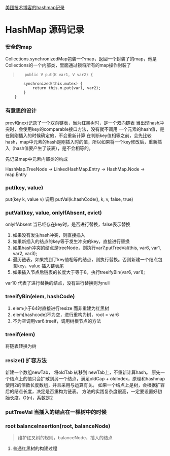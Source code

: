 [美团技术博客的hashmap记录](https://www.zhihu.com/search?type=content&q=hashmap)
# HashMap 源码记录

### 安全的map
Collections.synchronizedMap包装一个map，返回一个封装了的map，他是Collections的一个内部类，里面通过锁将所有的map操作封装了
>        public V put(K var1, V var2) {
            synchronized(this.mutex) {
                return this.m.put(var1, var2);
            }
        }


### 有意思的设计
prev和next记录了一个双向链表，当为红黑树时，是一个双向链表
当出现hash冲突时，会使用key的comparable接口方法，没有就不调用
一个元素的hash值，是在刚刚插入的时候确定的，不会重新计算
在判断key值相等之前，会先比较hash，map中元素的hash是刚插入时的值，所以如果将一个key修改后，重新插入（hash值要产生了该表），是不会相等的。

先记录map中元素内部类的构成

HashMap.TreeNode -> LinkedHashMap.Entry -> HashMap.Node -> map.Entry

### put(key, value)
put(key k, value v) 调用 putVal(k.hashCode(), k, v, false, true)

### putVal(key, value, onlyIfAbsent, evict)

onlyIfAbsent 当已经存在key时，是否进行替换，false表示替换

1. 如果没有发生hash冲突，则直接插入
2. 如果新插入的结点的key等于发生冲突的key，直接进行替换
3. 如果hash冲突的结点是treeNode，则执行var7.putTreeVal(this, var6, var1, var2, var3);
4. 遍历链表，如果找到了key值相等的结点，则执行替换。否则新建一个结点包含key，value 插入链表尾
5. 如果插入节点后链表的长度大于等于8，执行treeifyBin(var6, var1);

var10 代表了进行替换的结点，没有进行替换则为null


### treeifyBin(elem, hashCode)
1. elem小于64时直接进行resize 而非重建为红黑树
2. elem[hashcode]不为空，进行重构为树，root = var6
3. 不为空调用var6.treeif，调用树根节点的方法

### treeif(elem)
将链表转换为树

### resize()  扩容方法
新建一个数组newTab， 将oldTab 转移到 newTab上，不重新计算hash。
原先一个结点上的值只会扩散到另一个结点，满足oldCap + oldIndex，原理和hashmap使用2的倍数长度数组，并且采用与运算有关。
如果一个结点上是树，会根据扩容后的结点长度，决定是否重构为链表。
方法的实践复杂度很高，一定要设置好初始长度，O(n)，系数是2


### putTreeVal 当插入的结点在一棵树中的时候

### root balanceInsertion(root, balanceNode)
> 维护红叉树的规则，balanceNode，插入的结点

1. 普通红黑树的构建过程

